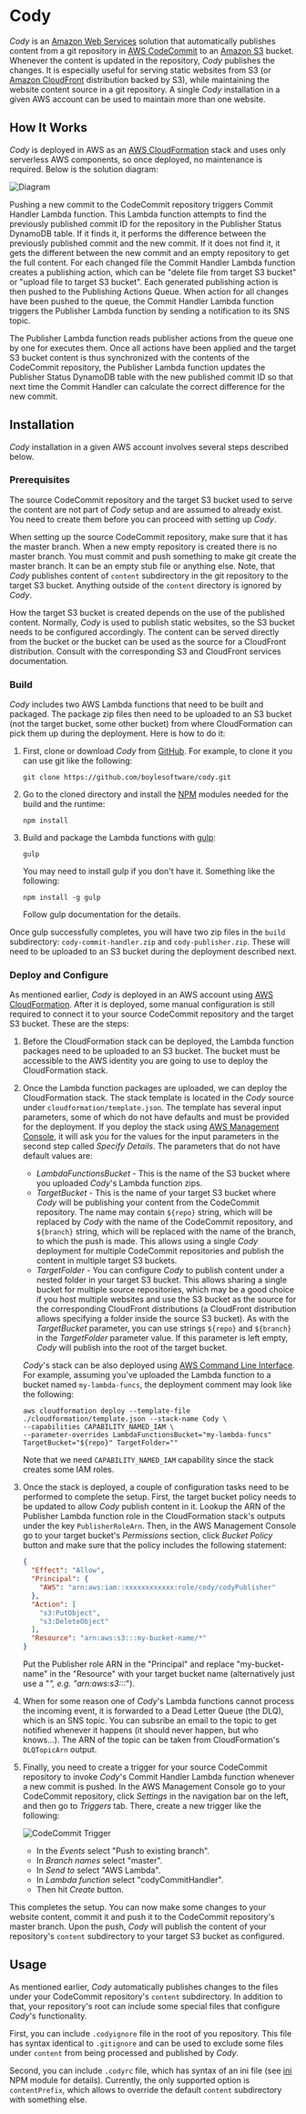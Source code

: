# Cody

_Cody_ is an [Amazon Web Services](https://aws.amazon.com/) solution that automatically publishes content from a git repository in [AWS CodeCommit](https://aws.amazon.com/codecommit/) to an [Amazon S3](https://aws.amazon.com/s3/) bucket. Whenever the content is updated in the repository, _Cody_ publishes the changes. It is especially useful for serving static websites from S3 (or [Amazon CloudFront](https://aws.amazon.com/cloudfront/) distribution backed by S3), while maintaining the website content source in a git repository. A single _Cody_ installation in a given AWS account can be used to maintain more than one website.

## How It Works

_Cody_ is deployed in AWS as an [AWS CloudFormation](https://aws.amazon.com/cloudformation/) stack and uses only serverless AWS components, so once deployed, no maintenance is required. Below is the solution diagram:

![Diagram](https://raw.githubusercontent.com/boylesoftware/cody/master/docs/img/diagram.png)

Pushing a new commit to the CodeCommit repository triggers Commit Handler Lambda function. This Lambda function attempts to find the previously published commit ID for the repository in the Publisher Status DynamoDB table. If it finds it, it performs the difference between the previously published commit and the new commit. If it does not find it, it gets the different between the new commit and an empty repository to get the full content. For each changed file the Commit Handler Lambda function creates a publishing action, which can be "delete file from target S3 bucket" or "upload file to target S3 bucket". Each generated publishing action is then pushed to the Publishing Actions Queue. When action for all changes have been pushed to the queue, the Commit Handler Lambda function triggers the Publisher Lambda function by sending a notification to its SNS topic.

The Publisher Lambda function reads publisher actions from the queue one by one for executes them. Once all actions have been applied and the target S3 bucket content is thus synchronized with the contents of the CodeCommit repository, the Publisher Lambda function updates the Publisher Status DynamoDB table with the new published commit ID so that next time the Commit Handler can calculate the correct difference for the new commit.

## Installation

_Cody_ installation in a given AWS account involves several steps described below.

### Prerequisites

The source CodeCommit repository and the target S3 bucket used to serve the content are not part of _Cody_ setup and are assumed to already exist. You need to create them before you can proceed with setting up _Cody_.

When setting up the source CodeCommit repository, make sure that it has the master branch. When a new empty repository is created there is no master branch. You must commit and push something to make git create the master branch. It can be an empty stub file or anything else. Note, that _Cody_ publishes content of `content` subdirectory in the git repository to the target S3 bucket. Anything outside of the `content` directory is ignored by _Cody_.

How the target S3 bucket is created depends on the use of the published content. Normally, _Cody_ is used to publish static websites, so the S3 bucket needs to be configured accordingly. The content can be served directly from the bucket or the bucket can be used as the source for a CloudFront distribution. Consult with the corresponding S3 and CloudFront services documentation.

### Build

_Cody_ includes two AWS Lambda functions that need to be built and packaged. The package zip files then need to be uploaded to an S3 bucket (not the target bucket, some other bucket) from where CloudFormation can pick them up during the deployment. Here is how to do it:

1. First, clone or download _Cody_ from [GitHub](https://github.com/). For example, to clone it you can use git like the following:

   `git clone https://github.com/boylesoftware/cody.git`

2. Go to the cloned directory and install the [NPM](https://www.npmjs.com/) modules needed for the build and the runtime:

   `npm install`

3. Build and package the Lambda functions with [gulp](https://gulpjs.com/):

   `gulp`

   You may need to install gulp if you don't have it. Something like the following:

   `npm install -g gulp`

   Follow gulp documentation for the details.

Once gulp successfully completes, you will have two zip files in the `build` subdirectory: `cody-commit-handler.zip` and `cody-publisher.zip`. These will need to be uploaded to an S3 bucket during the deployment described next.

### Deploy and Configure

As mentioned earlier, _Cody_ is deployed in an AWS account using [AWS CloudFormation](https://aws.amazon.com/cloudformation/). After it is deployed, some manual configuration is still required to connect it to your source CodeCommit repository and the target S3 bucket. These are the steps:

1. Before the CloudFormation stack can be deployed, the Lambda function packages need to be uploaded to an S3 bucket. The bucket must be accessible to the AWS identity you are going to use to deploy the CloudFormation stack.

2. Once the Lambda function packages are uploaded, we can deploy the CloudFormation stack. The stack template is located in the _Cody_ source under `cloudformation/template.json`. The template has several input parameters, some of which do not have defaults and must be provided for the deployment. If you deploy the stack using [AWS Management Console](https://aws.amazon.com/console/), it will ask you for the values for the input parameters in the second step called _Specify Details_. The parameters that do not have default values are:

   * _LambdaFunctionsBucket_ - This is the name of the S3 bucket where you uploaded _Cody_'s Lambda function zips.
   * _TargetBucket_ - This is the name of your target S3 bucket where _Cody_ will be publishing your content from the CodeCommit repository. The name may contain `${repo}` string, which will be replaced by _Cody_ with the name of the CodeCommit repository, and `${branch}` string, which will be replaced with the name of the branch, to which the push is made. This allows using a single _Cody_ deployment for multiple CodeCommit repositories and publish the content in multiple target S3 buckets.
   * _TargetFolder_ - You can configure _Cody_ to publish content under a nested folder in your target S3 bucket. This allows sharing a single bucket for multiple source repositories, which may be a good choice if you host multiple websites and use the S3 bucket as the source for the corresponding CloudFront distributions (a CloudFront distribution allows specifying a folder inside the source S3 bucket). As with the _TargetBucket_ parameter, you can use strings `${repo}` and `${branch}` in the _TargetFolder_ parameter value. If this parameter is left empty, _Cody_ will publish into the root of the target bucket.

   _Cody_'s stack can be also deployed using [AWS Command Line Interface](https://aws.amazon.com/cli/). For example, assuming you've uploaded the Lambda function to a bucket named `my-lambda-funcs`, the deployment comment may look like the following:

   ```shell
   aws cloudformation deploy --template-file ./cloudformation/template.json --stack-name Cody \
   --capabilities CAPABILITY_NAMED_IAM \
   --parameter-overrides LambdaFunctionsBucket="my-lambda-funcs" TargetBucket="${repo}" TargetFolder=""
   ```

   Note that we need `CAPABILITY_NAMED_IAM` capability since the stack creates some IAM roles.

3. Once the stack is deployed, a couple of configuration tasks need to be performed to complete the setup. First, the target bucket policy needs to be updated to allow _Cody_ publish content in it. Lookup the ARN of the Publisher Lambda function role in the CloudFormation stack's outputs under the key `PublisherRoleArn`. Then, in the AWS Management Console go to your target bucket's _Permissions_ section, click _Bucket Policy_ button and make sure that the policy includes the following statement:

   ```json
   {
     "Effect": "Allow",
     "Principal": {
       "AWS": "arn:aws:iam::xxxxxxxxxxxx:role/cody/codyPublisher"
     },
     "Action": [
       "s3:PutObject",
       "s3:DeleteObject"
     ],
     "Resource": "arn:aws:s3:::my-bucket-name/*"
   }
   ```

   Put the Publisher role ARN in the "Principal" and replace "my-bucket-name" in the "Resource" with your target bucket name (alternatively just use a "*", e.g. "arn:aws:s3:::*").

4. When for some reason one of _Cody_'s Lambda functions cannot process the incoming event, it is forwarded to a Dead Letter Queue (the DLQ), which is an SNS topic. You can subsribe an email to the topic to get notified whenever it happens (it should never happen, but who knows...). The ARN of the topic can be taken from CloudFormation's `DLQTopicArn` output.

5. Finally, you need to create a trigger for your source CodeCommit repository to invoke _Cody_'s Commit Handler Lambda function whenever a new commit is pushed. In the AWS Management Console go to your CodeCommit repository, click _Settings_ in the navigation bar on the left, and then go to _Triggers_ tab. There, create a new trigger like the following:

   ![CodeCommit Trigger](https://raw.githubusercontent.com/boylesoftware/cody/master/docs/img/create-trigger-screen.png)

   * In the _Events_ select "Push to existing branch".
   * In _Branch names_ select "master".
   * In _Send to_ select "AWS Lambda".
   * In _Lambda function_ select "codyCommitHandler".
   * Then hit _Create_ button.

This completes the setup. You can now make some changes to your website content, commit it and push it to the CodeCommit repository's master branch. Upon the push, _Cody_ will publish the content of your repository's `content` subdirectory to your target S3 bucket as configured.

## Usage

As mentioned earlier, _Cody_ automatically publishes changes to the files under your CodeCommit repository's `content` subdirectory. In addition to that, your repository's root can include some special files that configure _Cody_'s functionality.

First, you can include `.codyignore` file in the root of you repository. This file has syntax identical to `.gitignore` and can be used to exclude some files under `content` from being processed and published by _Cody_.

Second, you can include `.codyrc` file, which has syntax of an ini file (see [ini](https://www.npmjs.com/package/ini) NPM module for details). Currently, the only supported option is `contentPrefix`, which allows to override the default `content` subdirectory with something else.

